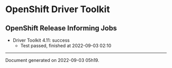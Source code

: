 
OpenShift Driver Toolkit
========================

OpenShift Release Informing Jobs
--------------------------------



* Driver Toolkit 4.11: success
  - Test passed, finished at 2022-09-03 02:10






---
Document generated on 2022-09-03 05h19.
